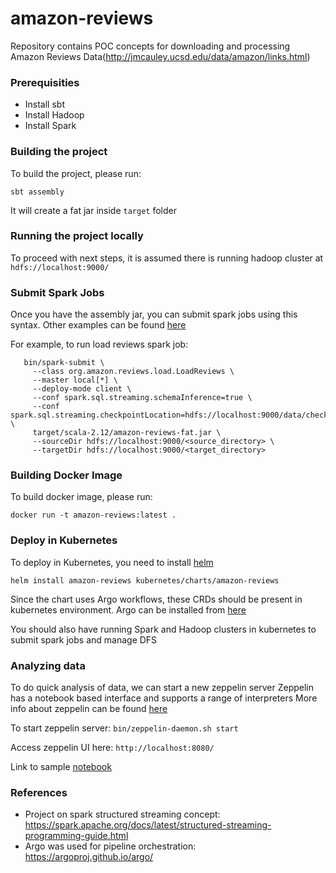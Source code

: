 # amazon-reviews
Repository contains POC concepts for downloading and processing Amazon Reviews Data(http://jmcauley.ucsd.edu/data/amazon/links.html)

### Prerequisities
* Install sbt
* Install Hadoop
* Install Spark

### Building the project
To build the project, please run:
```
sbt assembly
```

It will create a fat jar inside `target` folder

### Running the project locally
To proceed with next steps, it is assumed there is running hadoop cluster at `hdfs://localhost:9000/`
### Submit Spark Jobs
Once you have the assembly jar, you can submit spark jobs using this syntax.
Other examples can be found [here](kubernetes/charts/config)

For example, to run load reviews spark job:
```
   bin/spark-submit \
     --class org.amazon.reviews.load.LoadReviews \
     --master local[*] \
     --deploy-mode client \
     --conf spark.sql.streaming.schemaInference=true \
     --conf spark.sql.streaming.checkpointLocation=hdfs://localhost:9000/data/checkpoint \
     target/scala-2.12/amazon-reviews-fat.jar \
     --sourceDir hdfs://localhost:9000/<source_directory> \
     --targetDir hdfs://localhost:9000/<target_directory>
```

### Building Docker Image
To build docker image, please run:
```
docker run -t amazon-reviews:latest .
```

### Deploy in Kubernetes
To deploy in Kubernetes, you need to install [helm](https://helm.sh/docs/intro/install/)

```
helm install amazon-reviews kubernetes/charts/amazon-reviews
```
Since the chart uses Argo workflows, these CRDs should be present in kubernetes environment.
Argo can be installed from [here](https://argoproj.github.io/argo/)

You should also have running Spark and Hadoop clusters in kubernetes to submit spark jobs and manage DFS
### Analyzing data
To do quick analysis of data, we can start a new zeppelin server
Zeppelin has a notebook based interface and supports a range of interpreters
More info about zeppelin can be found [here](https://zeppelin.apache.org/)

To start zeppelin server: `bin/zeppelin-daemon.sh start`

Access zeppelin UI here: `http://localhost:8080/`

Link to sample [notebook](notebooks/DataLoad.zpln)

### References
* Project on spark structured streaming concept:
https://spark.apache.org/docs/latest/structured-streaming-programming-guide.html
* Argo was used for pipeline orchestration: https://argoproj.github.io/argo/